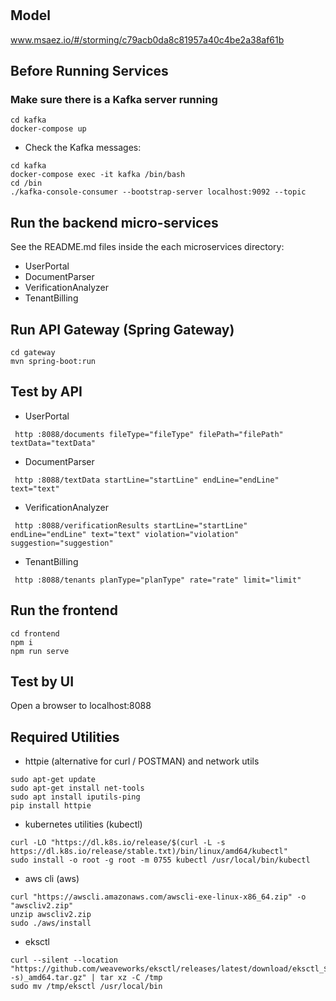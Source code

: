 # 

## Model
www.msaez.io/#/storming/c79acb0da8c81957a40c4be2a38af61b

## Before Running Services
### Make sure there is a Kafka server running
```
cd kafka
docker-compose up
```
- Check the Kafka messages:
```
cd kafka
docker-compose exec -it kafka /bin/bash
cd /bin
./kafka-console-consumer --bootstrap-server localhost:9092 --topic
```

## Run the backend micro-services
See the README.md files inside the each microservices directory:

- UserPortal
- DocumentParser
- VerificationAnalyzer
- TenantBilling


## Run API Gateway (Spring Gateway)
```
cd gateway
mvn spring-boot:run
```

## Test by API
- UserPortal
```
 http :8088/documents fileType="fileType" filePath="filePath" textData="textData" 
```
- DocumentParser
```
 http :8088/textData startLine="startLine" endLine="endLine" text="text" 
```
- VerificationAnalyzer
```
 http :8088/verificationResults startLine="startLine" endLine="endLine" text="text" violation="violation" suggestion="suggestion" 
```
- TenantBilling
```
 http :8088/tenants planType="planType" rate="rate" limit="limit" 
```


## Run the frontend
```
cd frontend
npm i
npm run serve
```

## Test by UI
Open a browser to localhost:8088

## Required Utilities

- httpie (alternative for curl / POSTMAN) and network utils
```
sudo apt-get update
sudo apt-get install net-tools
sudo apt install iputils-ping
pip install httpie
```

- kubernetes utilities (kubectl)
```
curl -LO "https://dl.k8s.io/release/$(curl -L -s https://dl.k8s.io/release/stable.txt)/bin/linux/amd64/kubectl"
sudo install -o root -g root -m 0755 kubectl /usr/local/bin/kubectl
```

- aws cli (aws)
```
curl "https://awscli.amazonaws.com/awscli-exe-linux-x86_64.zip" -o "awscliv2.zip"
unzip awscliv2.zip
sudo ./aws/install
```

- eksctl 
```
curl --silent --location "https://github.com/weaveworks/eksctl/releases/latest/download/eksctl_$(uname -s)_amd64.tar.gz" | tar xz -C /tmp
sudo mv /tmp/eksctl /usr/local/bin
```

